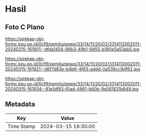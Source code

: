 # Hasil

## Foto C Plano

https://sirekap-obj-formc.kpu.go.id/0cf9/pemilu/ppwp/33/14/11/20/02/3314112002011-20240315-161901--dfda1454-86b3-49b1-9455-b180e5a53ab5.jpg

https://sirekap-obj-formc.kpu.go.id/0cf9/pemilu/ppwp/33/14/11/20/02/3314112002011-20240315-161921--d6f7d83e-b4b6-4f63-addd-0a539cc9df62.jpg

https://sirekap-obj-formc.kpu.go.id/0cf9/pemilu/ppwp/33/14/11/20/02/3314112002011-20240315-161934--81e1df83-f0ad-4961-b60b-9e561831b849.jpg


## Metadata

| Key        | Value               |
| ---------- | ------------------- |
| Time Stamp | 2024-03-15 16:30:00 |



